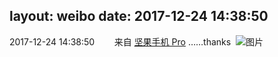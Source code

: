layout: weibo
date: 2017-12-24 14:38:50
---
<meta name="referrer" content="no-referrer" />

2017-12-24 14:38:50  &nbsp;&nbsp;&nbsp;&nbsp;&nbsp;&nbsp; 来自 <a href="http://app.weibo.com/t/feed/Z4AgP" rel="nofollow">坚果手机 Pro</a>
……thanks ​​​
![图片](https://wx2.sinaimg.cn/large/6d2a6003ly1fmrunlzbp7j20qo0zkaej.jpg)
